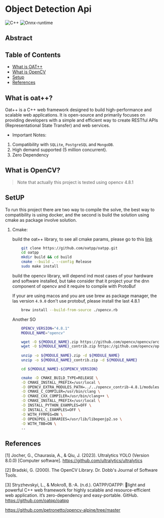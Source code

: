 # **Object Detection Api**

<div >
<img alt="C++" src="https://img.shields.io/badge/C++-17-blue.svg?style=flat&logo=c%2B%2B"> <img alt="Onnx-runtime" src="https://img.shields.io/badge/OnnxRuntime-717272.svg?logo=Onnx&logoColor=white">
</div>


## Abstract



## Table of Contents
- [What is OAT++](#what-is-oat)
- [What is OpenCV](#what-is-opencv)
- [Setup](#setup)
- [References](#references)

## What is oat++?

Oat++ is a C++ web framework designed to build high-performance and scalable web applications. It is open-source and primarily focuses on providing developers with a simple and efficient way to create RESTful APIs (Representational State Transfer) and web services.

- Important Notes:
1. Compatibility with `SQLite`, `PostgreSQL` and `MongoDB`.
2. High demand supported (5 million concurrent).
3. Zero Dependency

## What is OpenCV?

> Note that actually this project is tested using opencv 4.8.1 


## SetUP

To run this project there are two way to compile the solve, the best way to compatibility is using docker, and the second is build the solution using cmake as package involve solution.

1. Cmake:

    build the oat++ library, to see all cmake params, please go to this [link](https://oatpp.io/docs/installation/unix-linux/)
    
    ```bash
        git clone https://github.com/oatpp/oatpp.git
        cd oatpp
        mkdir build && cd build
        cmake --build . --config Release 
        sudo make install
    ```

    build the opencv library, will depend ind most cases of your hardware and software installed, but take consider that it project your the dnn component of opencv and it require to compile with ProtoBuf

    If your are using macos and you are use brew as package manager, the las version `4.9.0` don't use protobuf, please install the last 4.8.1 
    
    ```bash 
        brew install --build-from-source ./opencv.rb    
    ```

    Another SO
    
    ```bash
        OPENCV_VERSION="4.8.1"
        MODULE_NAME="opencv"

        wget -O ${MODULE_NAME}.zip https://github.com/opencv/opencv/archive/${OPENCV_VERSION}.zip && \
        wget -O ${MODULE_NAME}_contrib.zip https://github.com/opencv/opencv_contrib/archive/${OPENCV_VERSION}.zip
        
        unzip -o ${MODULE_NAME}.zip -d ${MODULE_NAME}
        unzip -o ${MODULE_NAME}_contrib.zip -d ${MODULE_NAME}

        cd ${MODULE_NAME}-${OPENCV_VERSION}

        cmake -D CMAKE_BUILD_TYPE=RELEASE \
        -D CMAKE_INSTALL_PREFIX=/usr/local \
        -D OPENCV_EXTRA_MODULES_PATH=../../opencv_contrib-4.8.1/modules \
        -D CMAKE_C_COMPILER=/usr/bin/clang \
        -D CMAKE_CXX_COMPILER=/usr/bin/clang++ \
        -D CMAKE_INSTALL_PREFIX=/usr/local \
        -D INSTALL_PYTHON_EXAMPLES=OFF \
        -D INSTALL_C_EXAMPLES=OFF \
        -D WITH_FFMPEG=ON \
        -D OPENJPEG_LIBRARIES=/usr/lib/libopenjp2.so \
        -D WITH_TBB=ON \
        ..

    ```

    



## References
[1] Jocher, G., Chaurasia, A., & Qiu, J. (2023). Ultralytics YOLO (Version 8.0.0) [Computer software]. https://github.com/ultralytics/ultralytics

[2] Bradski, G. (2000). The OpenCV Library. Dr. Dobb&#x27;s Journal of Software Tools.

[3] Stryzhevskyi, L., & Mokroß, B.-A. (n.d.). OATPP/OATPP: 🌱light and powerful C++ web framework for highly scalable and resource-efficient web application. it’s zero-dependency and easy-portable. GitHub. https://github.com/oatpp/oatpp 


https://github.com/petronetto/opencv-alpine/tree/master